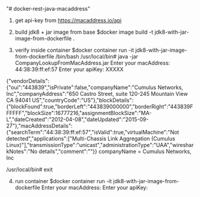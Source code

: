 "# docker-rest-java-macaddress" 

1. get api-key from https://macaddress.io/api

2. build jdk8 + jar image from base
$docker image build -t jdk8-with-jar-image-from-dockerfile .

3. verify inside container
$docker container run -it jdk8-with-jar-image-from-dockerfile /bin/bash
/usr/local/bin# java -jar  CompanyLookupFromMacAddress.jar
Enter your macAddress: 44:38:39:ff:ef:57
Enter your apiKey: XXXXX

{"vendorDetails":{"oui":"443839","isPrivate":false,"companyName":"Cumulus Networks, Inc","companyAddress":"650 Castro Street, suite 120-245 Mountain View CA 94041 US","countryCode":"US"},"blockDetails":{"blockFound":true,"borderLeft":"443839000000","borderRight":"443839FFFFFF","blockSize":16777216,"assignmentBlockSize":"MA-L","dateCreated":"2012-04-08","dateUpdated":"2015-09-27"},"macAddressDetails":{"searchTerm":"44:38:39:ff:ef:57","isValid":true,"virtualMachine":"Not detected","applications":["Multi-Chassis Link Aggregation (Cumulus Linux)"],"transmissionType":"unicast","administrationType":"UAA","wiresharkNotes":"No details","comment":""}}
companyName = Cumulus Networks, Inc

/usr/local/bin# exit

4. run container
$docker container run -it jdk8-with-jar-image-from-dockerfile
Enter your macAddress:
Enter your apiKey:

